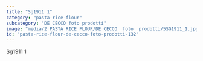 ```yaml
---
title: "Sg1911 1"
category: "pasta-rice-flour"
subcategory: "DE CECCO foto prodotti"
image: "media/2 PASTA RICE FLOUR/DE CECCO  foto  prodotti/5SG1911_1.jpg"
id: "pasta-rice-flour-de-cecco-foto-prodotti-132"
---
```


Sg1911 1
